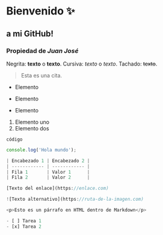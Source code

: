 # Bienvenido ✨
## a mi __GitHub__! 
### Propiedad de _Juan José_

<!--
**juanjosecavila/juanjosecavila** is a ✨ _special_ ✨ repository because its `README.md` (this file) appears on your GitHub profile.

Here are some ideas to get you started:

- 🔭 I’m currently working on ...
- 🌱 I’m currently learning ...
- 👯 I’m looking to collaborate on ...
- 🤔 I’m looking for help with ...
- 💬 Ask me about ...
- 📫 How to reach me: ...
- 😄 Pronouns: ...
- ⚡ Fun fact: ...
-->

Negrita: **texto** o __texto__.
Cursiva: *texto* o _texto_.
Tachado: ~~texto~~.

> Esta es una cita.

- Elemento
* Elemento
+ Elemento

1. Elemento uno
2. Elemento dos

`código`

```javascript
console.log('Hola mundo');

| Encabezado 1 | Encabezado 2 |
| ------------ | ------------ |
| Fila 1       | Valor 1      |
| Fila 2       | Valor 2      |

[Texto del enlace](https://enlace.com)

![Texto alternativo](https://ruta-de-la-imagen.com)

<p>Esto es un párrafo en HTML dentro de Markdown</p>

- [ ] Tarea 1
- [x] Tarea 2